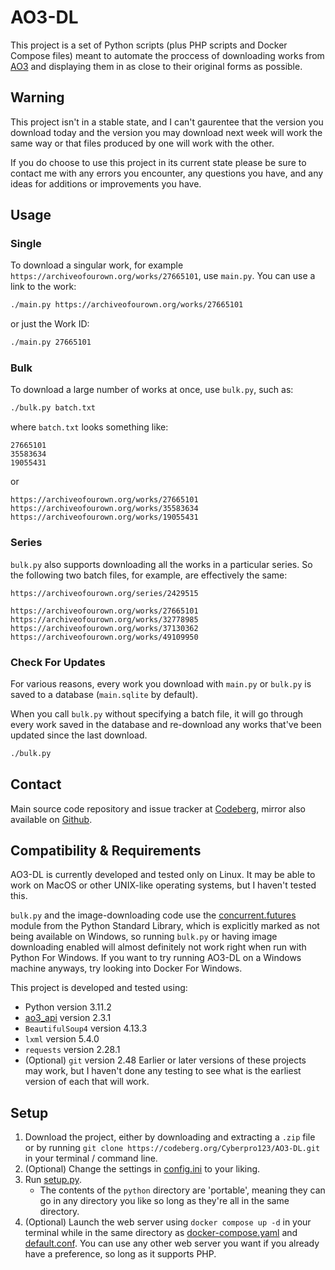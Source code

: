 # AO3-DL
This project is a set of Python scripts (plus PHP scripts and Docker Compose files) meant to automate the proccess of downloading works from [AO3](https://archiveofourown.org) and displaying them in as close to their original forms as possible.

## Warning
This project isn't in a stable state, and I can't gaurentee that the version you download today and the version you may download next week will work the same way or that files produced by one will work with the other.

If you do choose to use this project in its current state please be sure to contact me with any errors you encounter, any questions you have, and any ideas for additions or improvements you have.

## Usage
### Single
To download a singular work, for example `https://archiveofourown.org/works/27665101`, use `main.py`. You can use a link to the work:
```bash
./main.py https://archiveofourown.org/works/27665101
```
or just the Work ID:
```bash
./main.py 27665101
```

### Bulk
To download a large number of works at once, use `bulk.py`, such as:
```bash
./bulk.py batch.txt
```
where `batch.txt` looks something like:
```
27665101
35583634
19055431
```
or
```
https://archiveofourown.org/works/27665101
https://archiveofourown.org/works/35583634
https://archiveofourown.org/works/19055431
```

### Series
`bulk.py` also supports downloading all the works in a particular series. So the following two batch files, for example, are effectively the same:
```
https://archiveofourown.org/series/2429515
```
```
https://archiveofourown.org/works/27665101
https://archiveofourown.org/works/32778985
https://archiveofourown.org/works/37130362
https://archiveofourown.org/works/49109950
```

### Check For Updates
For various reasons, every work you download with `main.py` or `bulk.py` is saved to a database (`main.sqlite` by default).

When you call `bulk.py` without specifying a batch file, it will go through every work saved in the database and re-download any works that've been updated since the last download.
```bash
./bulk.py
```

## Contact
Main source code repository and issue tracker at [Codeberg](https://codeberg.org/Cyberpro123/AO3-DL), mirror also available on [Github](https://github.com/Cyberpro54321/AO3-DL).

## Compatibility & Requirements
AO3-DL is currently developed and tested only on Linux. It may be able to work on MacOS or other UNIX-like operating systems, but I haven't tested this.

`bulk.py` and the image-downloading code use the [concurrent.futures](https://docs.python.org/3/library/concurrent.futures.html) module from the Python Standard Library, which is explicitly marked as not being available on Windows, so running `bulk.py` or having image downloading enabled will almost definitely not work right when run with Python For Windows. If you want to try running AO3-DL on a Windows machine anyways, try looking into Docker For Windows.

This project is developed and tested using:
- Python version 3.11.2
- [ao3_api](https://github.com/wendytg/ao3_api) version 2.3.1
- `BeautifulSoup4` version 4.13.3
- `lxml` version 5.4.0
- `requests` version 2.28.1
- (Optional) `git` version 2.48
Earlier or later versions of these projects may work, but I haven't done any testing to see what is the earliest version of each that will work.

## Setup
1. Download the project, either by downloading and extracting a `.zip` file or by running `git clone https://codeberg.org/Cyberpro123/AO3-DL.git` in your terminal / command line.
2. (Optional) Change the settings in [config.ini](python/config.ini) to your liking.
3. Run [setup.py](python/setup.py).
   - The contents of the `python` directory are 'portable', meaning they can go in any directory you like so long as they're all in the same directory.
4. (Optional) Launch the web server using `docker compose up -d` in your terminal while in the same directory as [docker-compose.yaml](docker/docker-compose.yaml) and [default.conf](docker/default.conf). You can use any other web server you want if you already have a preference, so long as it supports PHP.
